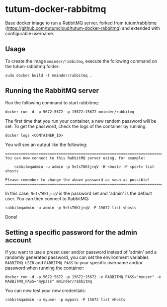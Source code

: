 tutum-docker-rabbitmq
=====================

Base docker image to run a RabbitMQ server, forked from tutum/rabbitmq (https://github.com/tutumcloud/tutum-docker-rabbitmq) and extended with configurable username.


Usage
-----

To create the image `mminder/rabbitmq`, execute the following command on the tutum-rabbitmq folder:

	sudo docker build -t mminder/rabbitmq .


Running the RabbitMQ server
---------------------------

Run the following command to start rabbitmq:

	docker run -d -p 5672:5672 -p 15672:15672 mminder/rabbitmq

The first time that you run your container, a new random password will be set.
To get the password, check the logs of the container by running:

	docker logs <CONTAINER_ID>

You will see an output like the following:

	========================================================================
	You can now connect to this RabbitMQ server using, for example:

	    rabbitmqadmin -u admin -p 5elsT6KtjrqV -H <host> -P <port> list vhosts

	Please remember to change the above password as soon as possible!
	========================================================================

In this case, `5elsT6KtjrqV` is the password set and 'admin' is the default user.
You can then connect to RabbitMQ:

	rabbitmqadmin -u admin -p 5elsT6KtjrqV -P 15672 list vhosts

Done!


Setting a specific password for the admin account
-------------------------------------------------

If you want to use a preset user and/or password instead of 'admin' and a randomly generated password, you can
set the environment variables `RABBITMQ_USER` and `RABBITMQ_PASS` to your specific username and/or password when running the container:

	docker run -d -p 5672:5672 -p 15672:15672 -e RABBITMQ_PASS="myuser" -e RABBITMQ_PASS="mypass" mminder/rabbitmq

You can now test your new credentials:

	rabbitmqadmin -u myuser -p mypass -P 15672 list vhosts
